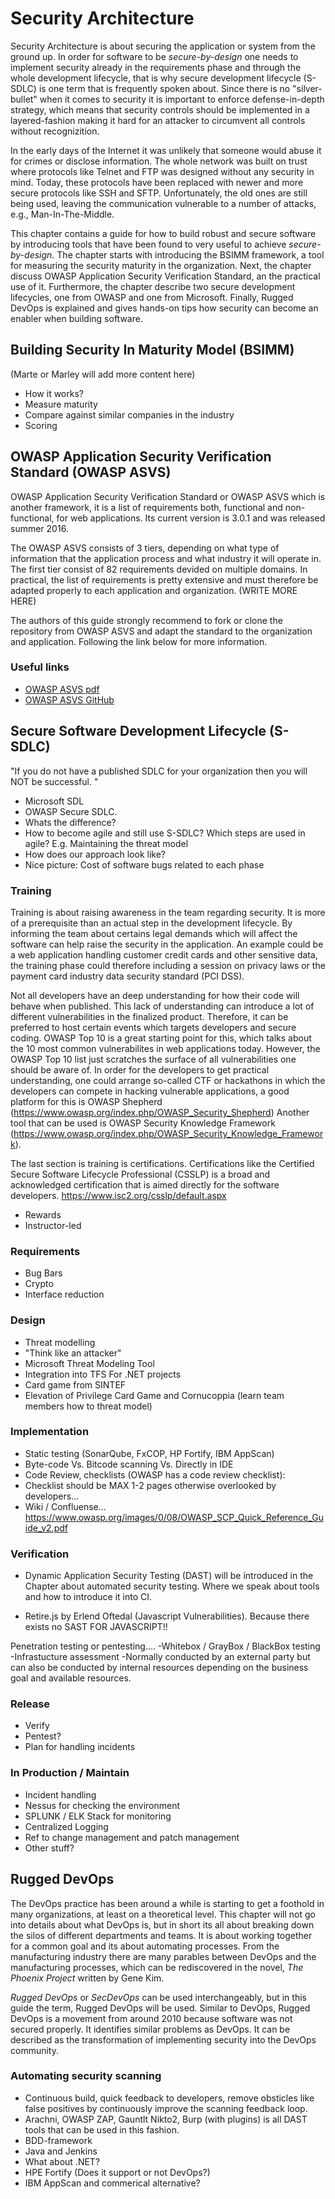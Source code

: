 # Security Architecture
Security Architecture is about securing the application or system from the ground up. In order for software to be *secure-by-design* one needs to implement security already in the requirements phase and through the whole development lifecycle, that is why secure development lifecycle (S-SDLC) is one term that is frequently spoken about. Since there is no "silver-bullet" when it comes to security it is important to enforce defense-in-depth strategy, which means that security controls should be implemented in a layered-fashion making it hard for an attacker to circumvent all controls without recognizition.

In the early days of the Internet it was unlikely that someone would abuse it for crimes or disclose information. The whole network was built on trust where protocols like Telnet and FTP was designed without any security in mind. Today, these protocols have been replaced with newer and more secure protocols like SSH and SFTP. Unfortunately, the old ones are still being used, leaving the communication vulnerable to a number of attacks, e.g., Man-In-The-Middle.

This chapter contains a guide for how to build robust and secure software by introducing tools that have been found to very useful to achieve *secure-by-design*. The chapter starts with introducing the BSIMM framework, a tool for measuring the security maturity in the organization. Next, the chapter discuss OWASP Application Security Verification Standard, an the practical use of it. Furthermore, the chapter describe two secure development lifecycles, one from OWASP and one from Microsoft. Finally, Rugged DevOps is explained and gives hands-on tips how security can become an enabler when building software.

## Building Security In Maturity Model (BSIMM)
(Marte or Marley will add more content here)
- How it works?
- Measure maturity
- Compare against similar companies in the industry
- Scoring

## OWASP Application Security Verification Standard (OWASP ASVS)
OWASP Application Security Verification Standard or OWASP ASVS which is another framework, it is a list of requirements both, functional and non-functional, for web applications. Its current version is 3.0.1 and was released summer 2016.  

The OWASP ASVS consists of 3 tiers, depending on what type of information that the application process and what industry it will operate in. The first tier consist of 82 requirements devided on multiple domains. In practical, the list of requirements is pretty extensive and must therefore be adapted properly to each application and organization. (WRITE MORE HERE)

The authors of this guide strongly recommend to fork or clone the repository from OWASP ASVS and adapt the standard to the organization and application. Following the link below for more information.

### Useful links
 - [OWASP ASVS pdf](https://www.owasp.org/images/6/67/OWASPApplicationSecurityVerificationStandard3.0.pdf)
 - [OWASP ASVS GitHub](https://github.com/OWASP/ASVS)

## Secure Software Development Lifecycle (S-SDLC)
"If you do not have a
published SDLC for
your organization
then you will NOT
be successful. "


- Microsoft SDL
- OWASP Secure SDLC.
- Whats the difference?
- How to become agile and still use S-SDLC?
  Which steps are used in agile? E.g. Maintaining the threat model
- How does our approach look like?
- Nice picture: Cost of software bugs related to each phase

### Training
Training is about raising awareness in the team regarding security. It is more of a prerequisite than an actual step in the development lifecycle. By informing the team about certains legal demands which will affect the software can help raise the security in the application. An example could be a web application handling customer credit cards and other sensitive data, the training phase could therefore including a session on privacy laws or the payment card industry data security standard (PCI DSS).

Not all developers have an deep understanding for how their code will behave when published. This lack of understanding can introduce a lot of different vulnerabilities in the finalized product. Therefore, it can be preferred to host certain events which targets developers and secure coding. OWASP Top 10 is a great starting point for this, which talks about the 10 most common vulnerabilites in web applications today. However, the OWASP Top 10 list just scratches the surface of all vulnerabilities one should be aware of. In order for the developers to get practical understanding, one could arrange so-called CTF or hackathons in which the developers can compete in hacking vulnerable applications, a good platform for this is OWASP Shepherd (https://www.owasp.org/index.php/OWASP_Security_Shepherd)
Another tool that can be used is OWASP Security Knowledge Framework (https://www.owasp.org/index.php/OWASP_Security_Knowledge_Framework).

The last section is training is certifications. Certifications like the Certified Secure Software Lifecycle Professional (CSSLP) is a broad and acknowledged certification that is aimed directly for the software developers. https://www.isc2.org/csslp/default.aspx

- Rewards
- Instructor-led

### Requirements
- Bug Bars
- Crypto
- Interface reduction

### Design
- Threat modelling
- "Think like an attacker"
- Microsoft Threat Modeling Tool
- Integration into TFS For .NET projects
- Card game from SINTEF
- Elevation of Privilege Card Game and Cornucoppia (learn team members how to threat model)

### Implementation
- Static testing (SonarQube, FxCOP, HP Fortify, IBM AppScan)
- Byte-code Vs. Bitcode scanning Vs. Directly in IDE
- Code Review, checklists (OWASP has a code review checklist):
- Checklist should be MAX 1-2 pages otherwise overlooked by developers...
- Wiki / Confluense...
 https://www.owasp.org/images/0/08/OWASP_SCP_Quick_Reference_Guide_v2.pdf

### Verification
- Dynamic Application Security Testing (DAST) will be introduced in the Chapter about automated security testing. Where we speak about tools and how to introduce it into CI.

- Retire.js by Erlend Oftedal (Javascript Vulnerabilities). Because there exists no SAST FOR JAVASCRIPT!!

Penetration testing or pentesting....
-Whitebox / GrayBox / BlackBox testing
-Infrastucture assessment
-Normally conducted by an external party but can also be conducted by internal resources depending on the business goal and available resources.

### Release
- Verify
- Pentest?
- Plan for handling incidents

### In Production / Maintain
- Incident handling
- Nessus for checking the environment
- SPLUNK / ELK Stack for monitoring
- Centralized Logging
- Ref to change management and patch management
- Other stuff?

## Rugged DevOps
The DevOps practice has been around a while is starting to get a foothold in
many organizations, at least on a theoretical level. This chapter will not go into details about what DevOps is, but in short its all about breaking down the silos of different departments and teams. It is about working together for a common goal and its about automating processes. From the manufacturing industry there are many parables between DevOps and the manufacturing processes, which can be rediscovered in the novel, *The Phoenix Project* written by Gene Kim.

*Rugged DevOps* or *SecDevOps* can be used interchangeably, but in this guide the term, Rugged DevOps will be used. Similar to
DevOps, Rugged DevOps is a movement from around 2010 because software was not secured properly. It identifies similar problems as DevOps. It can be described as the transformation of implementing security into the DevOps community.

### Automating security scanning
- Continuous build, quick feedback to developers, remove obsticles like false positives by continuously improve the scanning feedback loop.
- Arachni, OWASP ZAP, Gauntlt Nikto2, Burp (with plugins) is all DAST tools that can be used in this fashion.
- BDD-framework
- Java and Jenkins
- What about .NET?
- HPE Fortify (Does it support or not DevOps?)
- IBM AppScan and commerical alternative?

